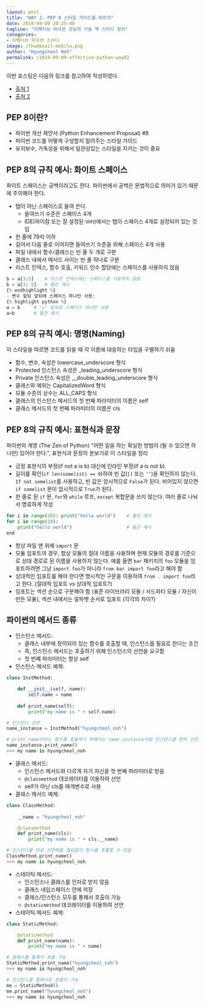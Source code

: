 ```yaml
---
layout: post
title: "WAY 2. PEP 8 스타일 가이드를 따르자"
date: 2018-09-09 20:25:48
tagline: "이펙티브 파이썬 코딩의 기술 책 스터디 정리"
categories:
- 이펙티브 파이썬 스터디
image: /thumbnail-mobile.png
author: "Hyungcheol Noh"
permalink: /2018-09-09-effective-python-way02
---
```


이번 포스팅은 다음의 링크를 참고하여 작성하였다.
- [출처 1](https://hashcode.co.kr/questions/963/%ED%8C%8C%EC%9D%B4%EC%8D%AC%EC%97%90%EC%84%9C-%EB%93%A4%EC%97%AC%EC%93%B0%EA%B8%B0%EB%8A%94-%ED%83%AD-%EC%8A%A4%ED%8E%98%EC%9D%B4%EC%8A%A4-%EC%A4%91-%EC%96%B4%EB%8A%90%EA%B1%B8%EB%A1%9C-%ED%95%98%EC%8B%9C%EB%82%98%EC%9A%94)
- [출처 2](http://paphopu.tistory.com/30)

## PEP 8이란?
- 파이썬 개선 제안서 (Python Enhancement Proposal) #8
- 파이썬 코드를 어떻게 구성할지 알려주는 스타일 가이드
- 유지보수, 가독성을 위해서 일관성있는 스타일을 지키는 것이 중요

## PEP 8의 규칙 예시: 화이트 스페이스
화이트 스페이스는 공백이라고도 한다. 파이썬에서 공백은 문법적으로 의미가 있기 때문에 주의해야 한다.
- 탭이 아닌 스페이스로 들여 쓴다.
  - 들여쓰기 수준은 스페이스 4개
  - IDE(파이참 또는 잘 설정된 vim)에서는 탭이 스페이스 4개로 설정되어 있는 것임
- 한 줄에 79자 이하
- 길어서 다음 줄로 이어지면 들여쓰기 수준을 위해 스페이스 4개 사용
- 파일 내에서 함수/클래스는 빈 줄 두 개로 구분
- 클래스 내에서 메서드 사이는 빈 줄 하나로 구분
- 리스트 인덱스, 함수 호출, 키워드 인수 할당에는 스페이스를 사용하지 않음

```python
b = a[3:5]    # 리스트 인덱스에는 스페이스를 사용하지 않음
b = a[3: 5]   # 틀린 예시
{% endhighlight %}
- 변수 할당 앞뒤에 스페이스 하나만 사용:
{% highlight python %}
a = b     # "=" 앞뒤로 스페이스 하나만 사용
a=b       # 틀린 예시
```

## PEP 8의 규칙 예시: 명명(Naming)
이 스타일을 따르면 코드를 읽을 때 각 이름에 대응하는 타입을 구별하기 쉬움
- 함수, 변수, 속성은 lowercase_underscore 형식
- Protected 인스턴스 속성은 _leading_underscore 형식
- Private 인스턴스 속성은 __double_leading_underscore 형식
- 클래스와 예외는 CapitalizedWord 형식
- 모듈 수준의 상수는 ALL_CAPS 형식
- 클래스의 인스턴스 메서드의 첫 번째 파라미터의 이름은 self
- 클래스 메서드의 첫 번째 파라미터의 이름은 cls

## PEP 8의 규칙 예시: 표현식과 문장
파이썬의 계명 (The Zen of Python) "어떤 일을 하는 확실한 방법이 (될 수 있으면 하나만) 있어야 한다.", 표현식과 문장의 본보기로 이 스타일을 정리
- 긍정 표현식의 부정(if not a is b) 대신에 인라인 부정(if a is not b)
- 길이를 확인(`if len(somelist) == 0`)하여 빈 값(`[]` 또는 `‘’`)을 확인하지 않는다. `If not somelist`를 사용하고, 빈 값은 암시적으로 `False`가 된다. 비어있지 않으면 `if somelist` 문이 암시적으로 `True`가 된다.
- 한 줄로 된 `if` 문, `for`와 `while` 루프, `except` 복합문을 쓰지 않는다. 여러 줄로 나눠서 명료하게 작성

```python
for i in range(10): print("hello world")    # 틀린 예시
for i in range(10):
    print("hello world")                    # 옳은 예시
end
```

- 항상 파일 맨 위에 `import` 문
- 모듈 임포트의 경우, 항상 모듈의 절대 이름을 사용하며 현재 모듈의 경로를 기준으로 상대 경로로 된 이름을 사용하지 않는다. 예를 들면 `bar` 패키지의 `foo` 모듈을 임포트하려면 그냥 `import foo`가 아니라 `from bar import foo`라고 해야 함
- 상대적인 임포트를 해야 한다면 명시적인 구문을 이용하여 `from . import foo`라고 한다. (절대적 임포트 vs 상대적 임포트?)
- 임포트는 섹션 순으로 구분해야 함 (표준 라이브러리 모듈 / 서드파티 모듈 / 자신이 만든 모듈), 섹션 내에서는 알파벳 순서로 임포트 (각각의 차이?)

## 파이썬의 메서드 종류
- 인스턴스 메서드:
  - 클래스 내부에 정의되어 있는 함수를 호출할 때, 인스턴스를 필요로 한다는 조건
  - 즉, 인스턴스 메서드는 호출하기 위해 인스턴스의 선언을 요구함
  - 첫 번째 파라미터는 항상 self
- 인스턴스 메서드 예제:

```python
class InstMethod:

    def __init__(self, name):
        self.name = name
    
    def print_name(self):
        print("my name is " + self.name)

# 인스턴스 선언
name_instance = InstMethod("hyungcheol_noh")

# print_name이라는 함수를 호출하기 위해서는 name_instance처럼 인스턴스를 먼저 선언해야 함
name_instance.print_name()
>>> my name is hyungcheol_noh
```

- 클래스 메서드:
  - 인스턴스 메서드와 다르게 자기 자신을 첫 번째 파라미터로 받음
  - `@classmethod` 데코레이터를 이용하여 선언
  - self가 아닌 cls를 매개변수로 사용
- 클래스 메서드 예제:

```python
class ClassMethod:
    
    __name = "hyungcheol_noh"

    @classmethod
    def print_name(cls):
        print("my name is " + cls.__name)

# 인스턴스를 따로 선언해줄 필요없이 함수를 호출할 수 있음
ClassMethod.print_name()
>>> my name is hyungcheol_noh
```

- 스테이틱 메서드:
  - 인스턴스나 클래스를 인자로 받지 않음
  - 클래스 네임스페이스 안에 저장
  - 클래스/인스턴스 모두를 통해서 호출이 가능
  - `@staticmethod` 데코레이터를 이용하여 선언
- 스테이틱 메서드 예제:

```python
class StaticMethod:

    @staticmethod
    def print_name(name):
        print("my name is " + name)

# 클래스를 통해서 호출 가능
StaticMethod.print_name("hyungcheol_noh")
>>> my name is hyungcheol_noh

# 인스턴스를 통해서도 호출이 가능
me = StaticMethod()
me.print_name("hyungcheol_noh")
>>> my name is hyungcheol_noh
```
